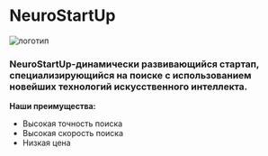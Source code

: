 # NeuroStartUp

![логотип](https://camo.githubusercontent.com/ace14ee894d150192a7b05b12410738aa65528da742bbce69315a5f441320ea7/68747470733a2f2f692e696d6775722e636f6d2f495a4f525769492e706e67)
### **NeuroStartUp**-динамически развивающийся стартап, специализирующийся на поиске с использованием новейших технологий искусственного интеллекта. 
**Наши преимущества:**
* Высокая точность поиска
* Высокая скорость поиска
* Низкая цена